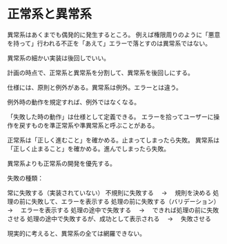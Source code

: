 # 正常系と異常系

異常系はあくまでも偶発的に発生するところ。
例えば権限周りのように「悪意を持って」行われる不正を「あえて」エラーで落とすのは異常系ではない。

異常系の細かい実装は後回しでいい。

計画の時点で、正常系と異常系を分割して、異常系を後回しにする。

仕様には、原則と例外がある。異常系は例外。エラーとは違う。

例外時の動作を規定すれば、例外ではなくなる。

「失敗した時の動作」は仕様として定義できる。
エラーを拾ってユーザーに操作を戻すものを準正常系や準異常系と呼ぶことがある。

正常系は「正しく進むこと」を確かめる。止まってしまったら失敗。
異常系は「正しく止まること」を確かめる。進んでしまったら失敗。

異常系よりも正常系の開発を優先する。

失敗の種類：

常に失敗する（実装されていない）
不規則に失敗する　 → 　規則を決める
処理の前に失敗して、エラーを表示する
処理の前に失敗する（バリデーション）　 → 　エラーを表示する
処理の途中で失敗する　 → 　できれば処理の前に失敗させる
処理の途中で失敗するが、成功として表示される　 → 　失敗させる

現実的に考えると、異常系の全ては網羅できない。
